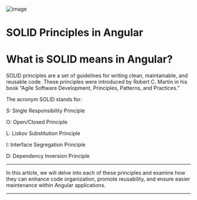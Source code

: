 ![image](https://github.com/user-attachments/assets/2be2588a-8348-4f07-9505-1d22e3ae41ae)

# SOLID Principles in Angular
# What is SOLID means in Angular?

SOLID principles are a set of guidelines for writing clean, maintainable, and reusable code. These principles were introduced by Robert C. Martin in his book “Agile Software Development, Principles, Patterns, and Practices.”

The acronym SOLID stands for:

S: Single Responsibility Principle

O: Open/Closed Principle

L: Liskov Substitution Principle

I: Interface Segregation Principle

D: Dependency Inversion Principle

___

In this article, we will delve into each of these principles and examine how they can enhance code organization, promote reusability, and ensure easier maintenance within Angular applications.

---


